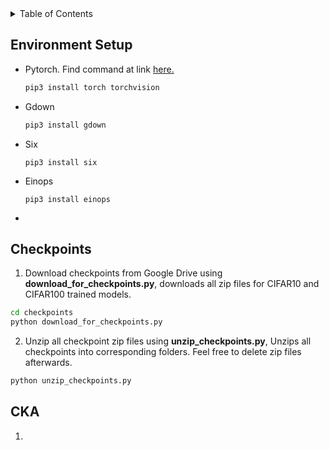 <!-- TABLE OF CONTENTS -->
<details>
  <summary>Table of Contents</summary>
  <ol>
    <li>
      <a href="#environment-setup">Dependencies for Conda Environment</a>
    </li>
    <li>
      <a href="#checkpoints">Checkpoints</a>
    </li>
    <li>
      <a href="#cka">Centered Kernel Alignment (CKA)</a>
    </li>
  </ol>
</details>

<!-- Dependencies for Conda Environment -->
## Environment Setup

* Pytorch. Find command at link [here.](https://pytorch.org/get-started/locally/)
  ```sh
  pip3 install torch torchvision
  ```
* Gdown
  ```sh
  pip3 install gdown
  ```
* Six
  ```
  pip3 install six
  ```
* Einops
  ```
  pip3 install einops
  ```
* 

<!-- Checkpoints -->
## Checkpoints

1. Download checkpoints from Google Drive using **download_for_checkpoints.py**, downloads all zip files for CIFAR10 and CIFAR100 trained models.
  ```sh
  cd checkpoints
  python download_for_checkpoints.py
  ```
2. Unzip all checkpoint zip files using **unzip_checkpoints.py**, Unzips all checkpoints into corresponding folders. Feel free to delete zip files afterwards.
  ```sh
  python unzip_checkpoints.py
  ```

<!-- Centered Kernel Alignment (CKA) -->
## CKA

1. 





